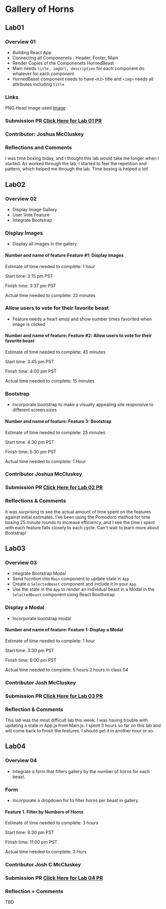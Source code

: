 # Gallery of Horns

## Lab01

### Overview 01

- Building React App
- Connecting all Componenets : Header, Footer, Main
- Render Copies of the Componenets HornedBeast
- Main needs `title, imgUrl, description` for each component do whatever for each component
- HornedBeast component needs to have `<h2>` title and `<img>` needs all attributes including `title`

### Links

PNG Head Image used [Image](https://www.pngaaa.com/detail/903089)

### Submission PR [Click Here for Lab 01 PR](https://github.com/joshuamccluskey/gallery-of-horns/pull/1)

### Contributor: Joshua McCluskey

### Reflections and Comments

I was time boxing today, and I thought this lab would take me longer when I started. As worked through the lab, I started to feel the repetition and pattern, which helped me through the lab. Time boxing is helped a lot!

## Lab02

### Overview 02

- Display Image Gallery
- User Vote Feature
- Integrate Bootstrap

### Display Images

- Display all images in the gallery

#### Number and name of feature:Feature #1: Display images

Estimate of time needed to complete: 1 hour

Start time: 3:15 pm PST

Finish time: 3:37 pm PST

Actual time needed to complete: 22 minutes

### Allow users to vote for their favorite beast

- Feature needs a heart emoji and show number times favorited when image is clicked

#### Number and name of feature: Feature #2: Allow users to vote for their favorite beast

Estimate of time needed to complete: 45 minutes

Start time: 3:45 pm PST

Finish time: 4:00 pm PST

Actual time needed to complete: 15 minutes

### Bootstrap

- Incorporate bootstrap to make a visually appealing site responsive to different screen sizes

#### Number and name of feature: Feature 3: Bootstrap

Estimate of time needed to complete: 25 minutes

Start time: 4:30 pm PST

Finish time: 5:30 pm PST

Actual time needed to complete: 1 Hour

### Contributor Joshua McCluskey

### Submission PR [Click Here for Lab 02 PR](https://github.com/joshuamccluskey/gallery-of-horns/pull/3)

### Reflections & Comments

It was surprising to see the actual amount of  time spent on the features against initial estimates. I've been using the Pomodoro method for time boxing  25 minute rounds to increase efficiency, and I see the time I spent with each feature falls  closely to each cycle. Can't wait to learn more about Bootstrap!

## Lab03

### Overview 03

- Integrate Bootstrap Modal
- Send fucntion into `Main` component to update state in `App`
- Create a `SelectedBeast` component and include it in your `App`
- Use the state in the `App` to render an individual beast in a Modal in the `SelectedBeast` component using React Boothstrap

### Display a  Modal

- Incorporate bootstrap modal

#### Number and name of feature: Feature 1: Display a Modal

Estimate of time needed to complete: 1 hour

Start time: 3:30 pm PST

Finish time: 6:00 pm PST

Actual time needed to complete: 5 hours 2 hours in class 04

### Contributor Josh McCluskey

### Submission PR [Click Here for Lab 03 PR](https://github.com/joshuamccluskey/gallery-of-horns/pull/4)

### Reflection & Comments

This lab was the most difficult lab this week. I was having trouble with updating a state in App.js from Main.js. I spent 3 hours so far on this lab and will come back to finish the features. I should get it in another hour or so.

## Lab04

### Overview 04

- Integrate a form that filters gallery by the number of horns for each beast.

### Form

- Incorporate a dropdown for to filter horns per beast in gallery.

#### Feature 1. Filter by Numbers of Horns

Estimate of time needed to complete: 3 hours

Start time: 9:30 pm PST

Finish time: 11:00 pm PST

Actual time needed to complete: 3 Hors

### Contributor Josh C McCluskey

### Submission PR [Click Here for Lab 04 PR](###)

### Reflection + Comments

TBD
